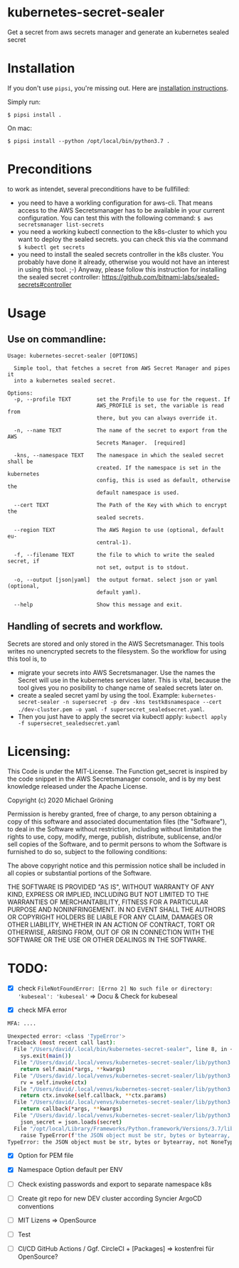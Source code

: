 # kubernetes-secret-sealer

Get a secret from aws secrets manager and generate an kubernetes sealed secret


# Installation

If you don't use `pipsi`, you're missing out.
Here are [installation instructions](https://github.com/mitsuhiko/pipsi#readme).

Simply run:

    $ pipsi install .

On mac:

    $ pipsi install --python /opt/local/bin/python3.7 .


# Preconditions

to work as intendet, several preconditions have to be fullfilled:
* you need to have a workling configuration for aws-cli. That means access to the AWS Secretsmanager has to be available in your current configuration. You can test this with the following command: ```$ aws secretsmanager list-secrets```
* you need a working kubectl connection to the k8s-cluster to which you want to deploy the sealed secrets. you can check this via the command ```$ kubectl get secrets```
* you need to install the sealed secrets controller in the k8s cluster. You probably have done it already, otherwise you would not have an interest in using this tool. ;-) Anyway, please follow this instruction for installing the sealed secret controller: https://github.com/bitnami-labs/sealed-secrets#controller

# Usage

## Use on commandline:

```
Usage: kubernetes-secret-sealer [OPTIONS]

  Simple tool, that fetches a secret from AWS Secret Manager and pipes it
  into a kubernetes sealed secret.

Options:
  -p, --profile TEXT        set the Profile to use for the request. If
                            AWS_PROFILE is set, the variable is read from
                            there, but you can always override it.

  -n, --name TEXT           The name of the secret to export from the AWS
                            Secrets Manager.  [required]

  -kns, --namespace TEXT    The namespace in which the sealed secret shall be
                            created. If the namespace is set in the kubernetes
                            config, this is used as default, otherwise the
                            default namespace is used.

  --cert TEXT               The Path of the Key with which to encrypt the
                            sealed secrets.

  --region TEXT             The AWS Region to use (optional, default eu-
                            central-1).

  -f, --filename TEXT       the file to which to write the sealed secret, if
                            not set, output is to stdout.

  -o, --output [json|yaml]  the output format. select json or yaml (optional,
                            default yaml).

  --help                    Show this message and exit.
```


## Handling of secrets and workflow.

Secrets are stored and only stored in the AWS Secretsmanager. This tools writes no unencrypted secrets to the filesystem. So the workflow for using this tool is, to 
- migrate your secrets into AWS Secretsmanager. Use the names the Secret will use in the kubernetes services later. This is vital, because the tool gives you no posibility to change name of sealed secrets later on.
- create a sealed secret yaml by using the tool. Example:
```kubernetes-secret-sealer -n supersecret -p dev -kns testk8snamespace --cert ./dev-cluster.pem -o yaml -f supersecret_sealedsecret.yaml```. 
- Then you just have to apply the secret via kubectl apply: ```kubectl apply -f supersecret_sealedsecret.yaml```

# Licensing:

This Code is under the MIT-License. The Function get_secret is inspired by the code snippet in the AWS Secretsmanager console, and is by my best knowledge released under the Apache License.

Copyright (c) 2020 Michael Gröning

Permission is hereby granted, free of charge, to any person obtaining a copy
of this software and associated documentation files (the "Software"), to deal
in the Software without restriction, including without limitation the rights
to use, copy, modify, merge, publish, distribute, sublicense, and/or sell
copies of the Software, and to permit persons to whom the Software is
furnished to do so, subject to the following conditions:

The above copyright notice and this permission notice shall be included in all
copies or substantial portions of the Software.

THE SOFTWARE IS PROVIDED "AS IS", WITHOUT WARRANTY OF ANY KIND, EXPRESS OR
IMPLIED, INCLUDING BUT NOT LIMITED TO THE WARRANTIES OF MERCHANTABILITY,
FITNESS FOR A PARTICULAR PURPOSE AND NONINFRINGEMENT. IN NO EVENT SHALL THE
AUTHORS OR COPYRIGHT HOLDERS BE LIABLE FOR ANY CLAIM, DAMAGES OR OTHER
LIABILITY, WHETHER IN AN ACTION OF CONTRACT, TORT OR OTHERWISE, ARISING FROM,
OUT OF OR IN CONNECTION WITH THE SOFTWARE OR THE USE OR OTHER DEALINGS IN THE
SOFTWARE.

# TODO:
- [x] check `FileNotFoundError: [Errno 2] No such file or directory: 'kubeseal': 'kubeseal'` => Docu & Check for kubeseal
 
- [x] check MFA error
```sh
MFA: ....

Unexpected error: <class 'TypeError'>
Traceback (most recent call last):
  File "/Users/david/.local/bin/kubernetes-secret-sealer", line 8, in <module>
    sys.exit(main())
  File "/Users/david/.local/venvs/kubernetes-secret-sealer/lib/python3.7/site-packages/click/core.py", line 829, in __call__
    return self.main(*args, **kwargs)
  File "/Users/david/.local/venvs/kubernetes-secret-sealer/lib/python3.7/site-packages/click/core.py", line 782, in main
    rv = self.invoke(ctx)
  File "/Users/david/.local/venvs/kubernetes-secret-sealer/lib/python3.7/site-packages/click/core.py", line 1066, in invoke
    return ctx.invoke(self.callback, **ctx.params)
  File "/Users/david/.local/venvs/kubernetes-secret-sealer/lib/python3.7/site-packages/click/core.py", line 610, in invoke
    return callback(*args, **kwargs)
  File "/Users/david/.local/venvs/kubernetes-secret-sealer/lib/python3.7/site-packages/sealer/cli.py", line 141, in main
    json_secret = json.loads(secret)
  File "/opt/local/Library/Frameworks/Python.framework/Versions/3.7/lib/python3.7/json/__init__.py", line 341, in loads
    raise TypeError(f'the JSON object must be str, bytes or bytearray, '
TypeError: the JSON object must be str, bytes or bytearray, not NoneType

```
 
- [x] Option for PEM file
- [x] Namespace Option default per ENV
- [ ] Check existing passwords and export to separate namespace k8s
- [ ] Create git repo for new DEV cluster according Syncier ArgoCD conventions
- [ ] MIT Lizens => OpenSource
- [ ] Test
- [ ] CI/CD GitHub Actions / Ggf. CircleCI + [Packages] => kostenfrei für OpenSource?
 
